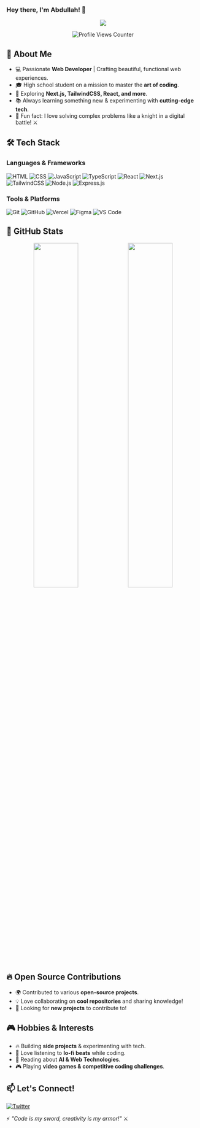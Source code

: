 ### Hey there, I'm **Abdullah**! 🚀


<p align="center">
  <img src="https://readme-typing-svg.herokuapp.com?font=Fira+Code&pause=1000&color=00E7FF&center=true&vCenter=true&width=500&lines=Web+Developer+%7C+Tech+Enthusiast;UI/UX+Designer+%7C+Problem+Solver;Building+cool+stuff+%F0%9F%9A%80"/>
</p>

<p align="center">
  <img src="https://komarev.com/ghpvc/?username=YourGitHubUsername&label=Profile+Views&color=blue&style=flat-square" alt="Profile Views Counter" />
</p>

## 🚀 About Me

- 💻 Passionate **Web Developer** | Crafting beautiful, functional web experiences.
- 🎓 High school student on a mission to master the **art of coding**.
- 🌌 Exploring **Next.js, TailwindCSS, React, and more**.
- 📚 Always learning something new & experimenting with **cutting-edge tech**.
- 🎯 Fun fact: I love solving complex problems like a knight in a digital battle! ⚔️

## 🛠 Tech Stack

### **Languages & Frameworks**
![HTML](https://img.shields.io/badge/HTML5-E34F26?style=for-the-badge&logo=html5&logoColor=white)
![CSS](https://img.shields.io/badge/CSS3-1572B6?style=for-the-badge&logo=css3&logoColor=white)
![JavaScript](https://img.shields.io/badge/JavaScript-F7DF1E?style=for-the-badge&logo=javascript&logoColor=black)
![TypeScript](https://img.shields.io/badge/TypeScript-3178C6?style=for-the-badge&logo=typescript&logoColor=white)
![React](https://img.shields.io/badge/React-61DAFB?style=for-the-badge&logo=react&logoColor=black)
![Next.js](https://img.shields.io/badge/Next.js-000000?style=for-the-badge&logo=next.js&logoColor=white)
![TailwindCSS](https://img.shields.io/badge/TailwindCSS-38B2AC?style=for-the-badge&logo=tailwind-css&logoColor=white)
![Node.js](https://img.shields.io/badge/Node.js-339933?style=for-the-badge&logo=node.js&logoColor=white)
![Express.js](https://img.shields.io/badge/Express.js-000000?style=for-the-badge&logo=express&logoColor=white)

### **Tools & Platforms**
![Git](https://img.shields.io/badge/Git-F05032?style=for-the-badge&logo=git&logoColor=white)
![GitHub](https://img.shields.io/badge/GitHub-181717?style=for-the-badge&logo=github&logoColor=white)
![Vercel](https://img.shields.io/badge/Vercel-000000?style=for-the-badge&logo=vercel&logoColor=white)
![Figma](https://img.shields.io/badge/Figma-F24E1E?style=for-the-badge&logo=figma&logoColor=white)
![VS Code](https://img.shields.io/badge/VS%20Code-007ACC?style=for-the-badge&logo=visual-studio-code&logoColor=white)

## 🌟 GitHub Stats

<p align="center">
  <img src="https://github-readme-stats.vercel.app/api?username=YourGitHubUsername&show_icons=true&theme=tokyonight" width="48%" />
  <img src="https://github-readme-streak-stats.herokuapp.com/?user=YourGitHubUsername&theme=tokyonight" width="48%" />
</p>

## 🔥 Open Source Contributions

- 🌍 Contributed to various **open-source projects**.
- 💡 Love collaborating on **cool repositories** and sharing knowledge!
- 🚀 Looking for **new projects** to contribute to!

## 🎮 Hobbies & Interests

- 🔥 Building **side projects** & experimenting with tech.
- 🎵 Love listening to **lo-fi beats** while coding.
- 📖 Reading about **AI & Web Technologies**.
- 🎮 Playing **video games & competitive coding challenges**.

## 📫 Let's Connect!

[![Twitter](https://img.shields.io/badge/Twitter-1DA1F2?style=for-the-badge&logo=twitter&logoColor=white)](https://x.com/knightair1550)

⚡ *"Code is my sword, creativity is my armor!"* ⚔️

